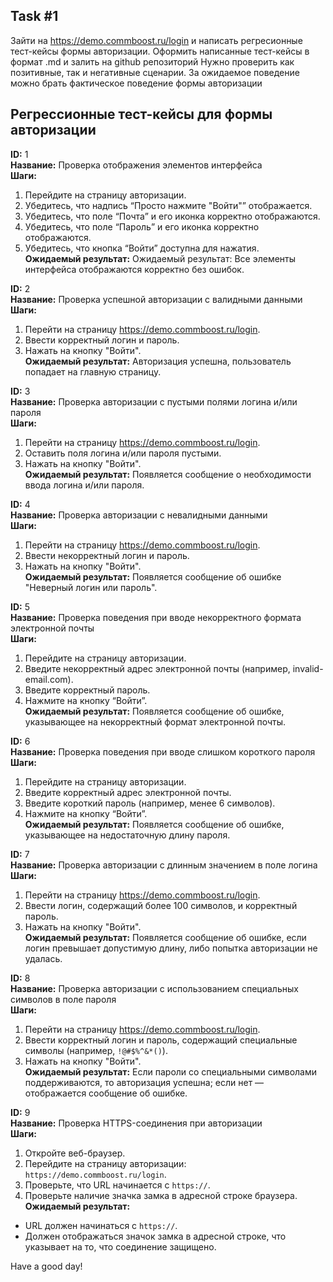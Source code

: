 ## Task #1

Зайти на https://demo.commboost.ru/login и написать регресионные тест-кейсы формы авторизации. Оформить написанные тест-кейсы в формат .md и залить на github репозиторий
Нужно проверить как позитивные, так и негативные сценарии. 
За ожидаемое поведение можно брать фактическое поведение формы авторизации

## Регрессионные тест-кейсы для формы авторизации

**ID:** 1  
**Название:** Проверка отображения элементов интерфейса  
**Шаги:**  
1. Перейдите на страницу авторизации.  
2. Убедитесь, что надпись “Просто нажмите "Войти"” отображается.  
3. Убедитесь, что поле “Почта” и его иконка корректно отображаются.  
4. Убедитесь, что поле “Пароль” и его иконка корректно отображаются.  
5. Убедитесь, что кнопка “Войти” доступна для нажатия.  
**Ожидаемый результат:** Ожидаемый результат: Все элементы интерфейса отображаются корректно без ошибок.  

**ID:** 2  
**Название:** Проверка успешной авторизации с валидными данными  
**Шаги:**  
1. Перейти на страницу https://demo.commboost.ru/login.  
2. Ввести корректный логин и пароль.  
3. Нажать на кнопку "Войти".  
**Ожидаемый результат:** Авторизация успешна, пользователь попадает на главную страницу.  

**ID:** 3  
**Название:** Проверка авторизации с пустыми полями логина и/или пароля  
**Шаги:**  
1. Перейти на страницу https://demo.commboost.ru/login.  
2. Оставить поля логина и/или пароля пустыми.  
3. Нажать на кнопку "Войти".  
**Ожидаемый результат:** Появляется сообщение о необходимости ввода логина и/или пароля.  

**ID:** 4  
**Название:** Проверка авторизации с невалидными данными  
**Шаги:**  
1. Перейти на страницу https://demo.commboost.ru/login.  
2. Ввести некорректный логин и пароль.  
3. Нажать на кнопку "Войти".  
**Ожидаемый результат:** Появляется сообщение об ошибке "Неверный логин или пароль".  

**ID:** 5  
**Название:** Проверка поведения при вводе некорректного формата электронной почты  
**Шаги:**  
1.	Перейдите на страницу авторизации.  
2.	Введите некорректный адрес электронной почты (например, invalid-email.com).  
3.	Введите корректный пароль.  
4.	Нажмите на кнопку “Войти”.  
**Ожидаемый результат:** Появляется сообщение об ошибке, указывающее на некорректный формат электронной почты.  

**ID:** 6  
**Название:** Проверка поведения при вводе слишком короткого пароля  
**Шаги:**  
1.	Перейдите на страницу авторизации.  
2.	Введите корректный адрес электронной почты.  
3.	Введите короткий пароль (например, менее 6 символов).  
4.	Нажмите на кнопку “Войти”.  
**Ожидаемый результат:** Появляется сообщение об ошибке, указывающее на недостаточную длину пароля.  

**ID:** 7  
**Название:** Проверка авторизации с длинным значением в поле логина  
**Шаги:**  
1. Перейти на страницу https://demo.commboost.ru/login.  
2. Ввести логин, содержащий более 100 символов, и корректный пароль.  
3. Нажать на кнопку "Войти".  
**Ожидаемый результат:** Появляется сообщение об ошибке, если логин превышает допустимую длину, либо попытка авторизации не удалась.  

**ID:** 8  
**Название:** Проверка авторизации с использованием специальных символов в поле пароля  
**Шаги:**  
1. Перейти на страницу https://demo.commboost.ru/login.  
2. Ввести корректный логин и пароль, содержащий специальные символы (например, `!@#$%^&*()`).  
3. Нажать на кнопку "Войти".  
**Ожидаемый результат:** Если пароли со специальными символами поддерживаются, то авторизация успешна; если нет — отображается сообщение об ошибке.  

**ID:** 9  
**Название:** Проверка HTTPS-соединения при авторизации  
**Шаги:**  
1. Откройте веб-браузер.  
2. Перейдите на страницу авторизации: `https://demo.commboost.ru/login`.  
3. Проверьте, что URL начинается с `https://`.  
4. Проверьте наличие значка замка в адресной строке браузера.  
**Ожидаемый результат:**   
- URL должен начинаться с `https://`.  
- Должен отображаться значок замка в адресной строке, что указывает на то, что соединение защищено.  

Have a good day!